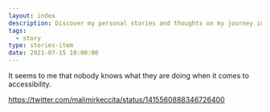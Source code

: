 ```yaml
---
layout: index
description: Discover my personal stories and thoughts on my journey in the web development world. Here is some random thought about working with accessibility.
tags:
  - story
type: stories-item
date: 2021-07-15 10:00:00
---
```


It seems to me that nobody knows what they are doing when it comes to accessibility.

https://twitter.com/malimirkeccita/status/1415560888346726400
